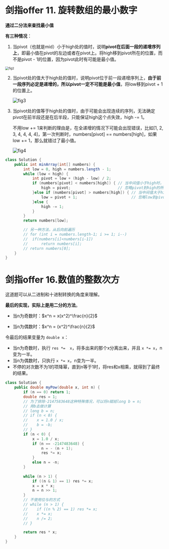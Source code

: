# 剑指offer 11. 旋转数组的最小数字

**通过二分法来查找最小值**

**有三种情况**：

1. 当pivot（也就是mid）小于high处的值时，说明**pivot在后面一段的递增序列上**，即最小值在pivot的左边或者在pivot上。将high移到pivot所在的位置，而不是pivot - 1的位置，因为pivot此时有可能是最小值。

<img src="https://assets.leetcode-cn.com/solution-static/jianzhi_11/2.png" alt="fig2" style="zoom:67%;" />



2. 当pivot处的值大于high处的值时，说明pivot位于前一段递增序列上，**由于前一段序列必定是递增的，所以pivot一定不可能是最小值**，将low移到pivot + 1的位置上。

   ![fig3](https://assets.leetcode-cn.com/solution-static/jianzhi_11/3.png)



3. 当pivot处的值等于high处的值时，由于可能会出现连续的序列，无法确定pivot在前半段还是在后半段，只能保证high这个点失效，high -= 1。

   不用low += 1来判断的理由是，在全递增的情况下可能会出现错误，比如[1, 2, 3, 4, 4, 4, 4]，第一次判断时，numbers[pivot] == numbers[high]，如果low += 1，那么就错过了最小值。

   ![fig4](https://assets.leetcode-cn.com/solution-static/jianzhi_11/4.png)

```java
class Solution {
    public int minArray(int[] numbers) {
        int low = 0, high = numbers.length - 1;
        while (low < high) {
            int pivot = low + (high - low) / 2;
            if (numbers[pivot] < numbers[high]) { // 当中间值小于high时，
                high = pivot;                     // 忽略pivot到high的所有数
            }else if (numbers[pivot] > numbers[high]) { // 当中间值大于high时，
                low = pivot + 1;                        // 忽略low到pivot的所有数
            }else {
                high -= 1;
            }
        }
        return numbers[low];

        // 另一种方法，从后向前遍历
        // for (int i = numbers.length-1; i >= 1; i--) 
		// 	if(numbers[i]<numbers[i-1])
		// 		return numbers[i];
		// return numbers[0];
    }
}
```



# 剑指offer 16.数值的整数次方

这道题可以从二进制和十进制转换的角度来理解。

**最后的实现，实际上是用二分的方法**。

* 当n为奇数时：$x^n = x(x^2)^\frac{n}{2}$

* 当n为偶数时：$x^n = (x^2)^\frac{n}{2}$

令最后的结果变量为 `double x`：

* 当n为奇数时，执行 `res *=  x`，将多出来的那个x分离出来，并且 `x *= x`，n变为一半。
* 当n为偶数时，只执行 `x *= x`，n变为一半。
* 不停的对次数不为1的项降幂，直到n等于1时，将res和x相乘，就得到了最终的结果。



```java
class Solution {
    public double myPow(double x, int n) {
        if (n == 0) return 1;
        double res = 1;
        // 为了排除-2147583648这种特殊情况，可以将n赋给long b = n;
        // 用b去做计算
        // long b = n;
        // if (n < 0) {
        //    x = 1.0 / x;
        //    b = -b;
        // }
        if (n < 0) {
            x = 1.0 / x;
            if (n == -2147483648) {
                n = - (n + 1);
                res *= x;
            }
            else n = -n;
        }
        
        while (n > 1) {
            if ((n & 1) == 1) res *= x;
            x = x * x;
            n = n >> 1;
        }
        // 不使用位与的方式
        // while (n > 1) {
        //    if ((n % 2) == 1) res *= x;
        //    x *= x;
        //    n /= 2;
        // }

        return res * x;
    }
}
```

